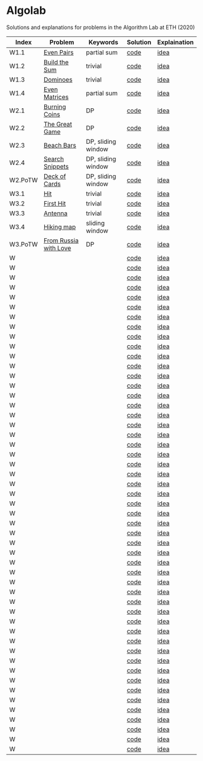 # Algolab

Solutions and explanations for problems in the Algorithm Lab at ETH (2020)

| Index | Problem | Keywords | Solution | Explaination |
| ----- | ------- | -------- | -------- | ------------ |
| W1.1  | [Even Pairs](./week1/even%20pairs/even_pairs.pdf) | partial sum | [code](./week1/even%20pairs/src/main.cpp) | [idea](./week1/even%20pairs/idea.md) |
| W1.2  | [Build the Sum](./week1/build%20the%20sum/build_the_sum.pdf) | trivial | [code](./week1/build%20the%20sum/src/main.cpp) | [idea](./week1/build%20the%20sum/idea.md) |
| W1.3  | [Dominoes](./week1/dominoes/dominoes.pdf) | trivial | [code](./week1/dominoes/src/main.cpp) | [idea](./week1/dominoes/idea.md) |
| W1.4  | [Even Matrices](./week1/even%20matrices/even_matrices.pdf) | partial sum | [code](./week1/even%20matrices/src/main.cpp) | [idea](./week1/even%20matrices/idea.md) |
| W2.1  | [Burning Coins](./week2/burning%20coins/burning_coins.pdf) | DP | [code](./week2/burning%20coins/src/main.cpp) | [idea](./week2/burning%20coins/idea.md) |
| W2.2  | [The Great Game](./week2/the%20great%20game/the_great_game.pdf) | DP | [code](./week2/the%20great%20game/src/main.cpp) | [idea](./week2/the%20great%20game/idea.md) |
| W2.3  | [Beach Bars](./week2/beach%20bars/beach_bars.pdf) | DP, sliding window | [code](./week2/beach%20bars/src/main.cpp) | [idea](./week2/beach%20bars/idea.md) |
| W2.4  | [Search Snippets](./week2/search%20snippets/search_snippets.pdf) | DP, sliding window | [code](./week2/search%20snippets/src/main.cpp) | [idea](./week2/search%20snippets/idea.md) |
| W2.PoTW  | [Deck of Cards](./week2/deck%20of%20cards%20(PoTW)/deck_of_cards.pdf) | DP, sliding window | [code](./week2/deck%20of%20cards%20(PoTW)/src/main.cpp) | [idea](./week2/deck%20of%20cards%20(PoTW)/idea.md) |
| W3.1  | [Hit](./week3/hit/hit.pdf) | trivial | [code](./week3/hit/src/main.cpp) | [idea](./week3/hit/idea.md) |
| W3.2  | [First Hit](./week3/first%20hit/firsthit.pdf) | trivial | [code](./week3/first%20hit/src/main.cpp) | [idea](./week3/first%20hit/idea.md) |
| W3.3  | [Antenna](./week3/antenna/antenna.pdf) | trivial | [code](./week3/antenna/src/main.cpp) | [idea](./week3/antenna/idea.md) |
| W3.4  | [Hiking map](./week3/hiking%20maps/hiking-maps.pdf) | sliding window | [code](./week3/hiking%20maps/src/main.cpp) | [idea](./week3/hiking%20maps/idea.md) |
| W3.PoTW | [From Russia with Love](./week3/from%20russia%20with%20love%20(PoTW)/russia.pdf) | DP | [code](./week3/from%20russia%20with%20love%20(PoTW)/src/main.cpp) | [idea](./week3/from%20russia%20with%20love%20(PoTW)/idea.md) |
| W  | [](./week) | | [code](./week) | [idea](./week) |
| W  | [](./week) | | [code](./week) | [idea](./week) |
| W  | [](./week) | | [code](./week) | [idea](./week) |
| W  | [](./week) | | [code](./week) | [idea](./week) |
| W  | [](./week) | | [code](./week) | [idea](./week) |
| W  | [](./week) | | [code](./week) | [idea](./week) |
| W  | [](./week) | | [code](./week) | [idea](./week) |
| W  | [](./week) | | [code](./week) | [idea](./week) |
| W  | [](./week) | | [code](./week) | [idea](./week) |
| W  | [](./week) | | [code](./week) | [idea](./week) |
| W  | [](./week) | | [code](./week) | [idea](./week) |
| W  | [](./week) | | [code](./week) | [idea](./week) |
| W  | [](./week) | | [code](./week) | [idea](./week) |
| W  | [](./week) | | [code](./week) | [idea](./week) |
| W  | [](./week) | | [code](./week) | [idea](./week) |
| W  | [](./week) | | [code](./week) | [idea](./week) |
| W  | [](./week) | | [code](./week) | [idea](./week) |
| W  | [](./week) | | [code](./week) | [idea](./week) |
| W  | [](./week) | | [code](./week) | [idea](./week) |
| W  | [](./week) | | [code](./week) | [idea](./week) |
| W  | [](./week) | | [code](./week) | [idea](./week) |
| W  | [](./week) | | [code](./week) | [idea](./week) |
| W  | [](./week) | | [code](./week) | [idea](./week) |
| W  | [](./week) | | [code](./week) | [idea](./week) |
| W  | [](./week) | | [code](./week) | [idea](./week) |
| W  | [](./week) | | [code](./week) | [idea](./week) |
| W  | [](./week) | | [code](./week) | [idea](./week) |
| W  | [](./week) | | [code](./week) | [idea](./week) |
| W  | [](./week) | | [code](./week) | [idea](./week) |
| W  | [](./week) | | [code](./week) | [idea](./week) |
| W  | [](./week) | | [code](./week) | [idea](./week) |
| W  | [](./week) | | [code](./week) | [idea](./week) |
| W  | [](./week) | | [code](./week) | [idea](./week) |
| W  | [](./week) | | [code](./week) | [idea](./week) |
| W  | [](./week) | | [code](./week) | [idea](./week) |
| W  | [](./week) | | [code](./week) | [idea](./week) |
| W  | [](./week) | | [code](./week) | [idea](./week) |
| W  | [](./week) | | [code](./week) | [idea](./week) |
| W  | [](./week) | | [code](./week) | [idea](./week) |
| W  | [](./week) | | [code](./week) | [idea](./week) |
| W  | [](./week) | | [code](./week) | [idea](./week) |
| W  | [](./week) | | [code](./week) | [idea](./week) |
| W  | [](./week) | | [code](./week) | [idea](./week) |
| W  | [](./week) | | [code](./week) | [idea](./week) |
| W  | [](./week) | | [code](./week) | [idea](./week) |
| W  | [](./week) | | [code](./week) | [idea](./week) |
| W  | [](./week) | | [code](./week) | [idea](./week) |
| W  | [](./week) | | [code](./week) | [idea](./week) |
| W  | [](./week) | | [code](./week) | [idea](./week) |
| W  | [](./week) | | [code](./week) | [idea](./week) |
| W  | [](./week) | | [code](./week) | [idea](./week) |
